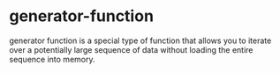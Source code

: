 # generator-function
generator function is a special type of function that allows you to iterate over a potentially large sequence of data without loading the entire sequence into memory. 
